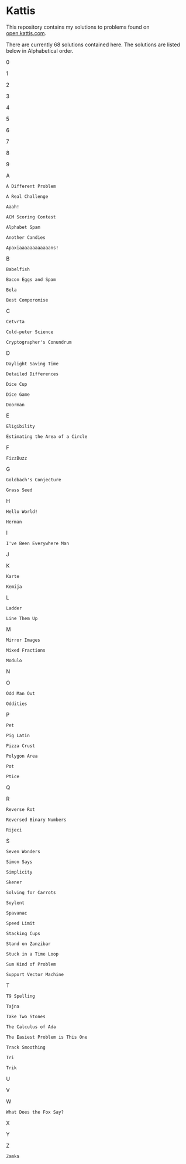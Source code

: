# Kattis

This repository contains my solutions to problems found on [open.kattis.com](http://open.kattis.com).

There are currently 68 solutions contained here. The solutions are listed below in Alphabetical order.

0


1


2


3


4


5


6


7


8


9


A

	A Different Problem

	A Real Challenge

	Aaah!

	ACM Scoring Contest

	Alphabet Spam

	Another Candies

	Apaxiaaaaaaaaaaaans!


B

	Babelfish

	Bacon Eggs and Spam

	Bela

	Best Comporomise


C

	Cetvrta

	Cold-puter Science

	Cryptographer's Conundrum


D

	Daylight Saving Time

	Detailed Differences

	Dice Cup

	Dice Game

	Doorman


E

	Eligibility

	Estimating the Area of a Circle


F

	FizzBuzz


G

	Goldbach's Conjecture

	Grass Seed


H

	Hello World!

	Herman


I

	I've Been Everywhere Man


J


K

	Karte

	Kemija


L

	Ladder

	Line Them Up


M

	Mirror Images

	Mixed Fractions

	Modulo


N


O

	Odd Man Out

	Oddities


P

	Pet

	Pig Latin

	Pizza Crust

	Polygon Area

	Pot

	Ptice


Q


R

	Reverse Rot

	Reversed Binary Numbers

	Rijeci


S

	Seven Wonders

	Simon Says

	Simplicity

	Skener

	Solving for Carrots

	Soylent

	Spavanac

	Speed Limit

	Stacking Cups

	Stand on Zanzibar

	Stuck in a Time Loop

	Sum Kind of Problem

	Support Vector Machine


T

	T9 Spelling

	Tajna

	Take Two Stones

	The Calculus of Ada

	The Easiest Problem is This One

	Track Smoothing

	Tri

	Trik


U


V


W

	What Does the Fox Say?


X


Y


Z

	Zamka



